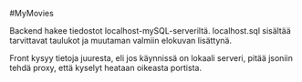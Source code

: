 #MyMovies

Backend hakee tiedostot localhost-mySQL-serveriltä. 
localhost.sql sisältää tarvittavat taulukot ja muutaman valmiin elokuvan lisättynä.

Front kysyy tietoja juuresta, eli jos käynnissä on lokaali serveri, pitää jsoniin tehdä proxy, että kyselyt heataan oikeasta portista.
